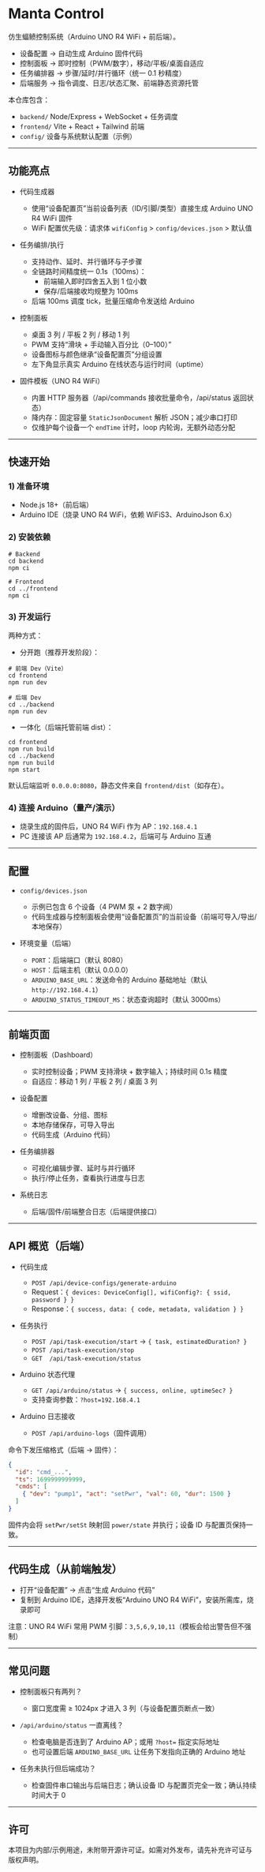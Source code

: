 # Manta Control

仿生蝠鲼控制系统（Arduino UNO R4 WiFi + 前后端）。

- 设备配置 → 自动生成 Arduino 固件代码
- 控制面板 → 即时控制（PWM/数字），移动/平板/桌面自适应
- 任务编排器 → 步骤/延时/并行循环（统一 0.1 秒精度）
- 后端服务 → 指令调度、日志/状态汇聚、前端静态资源托管

本仓库包含：
- `backend/` Node/Express + WebSocket + 任务调度
- `frontend/` Vite + React + Tailwind 前端
- `config/` 设备与系统默认配置（示例）

---

## 功能亮点

- 代码生成器
  - 使用“设备配置页”当前设备列表（ID/引脚/类型）直接生成 Arduino UNO R4 WiFi 固件
  - WiFi 配置优先级：请求体 `wifiConfig` > `config/devices.json` > 默认值

- 任务编排/执行
  - 支持动作、延时、并行循环与子步骤
  - 全链路时间精度统一 0.1s（100ms）：
    - 前端输入即时四舍五入到 1 位小数
    - 保存/后端接收均规整为 100ms
  - 后端 100ms 调度 tick，批量压缩命令发送给 Arduino

- 控制面板
  - 桌面 3 列 / 平板 2 列 / 移动 1 列
  - PWM 支持“滑块 + 手动输入百分比（0–100）”
  - 设备图标与颜色继承“设备配置页”分组设置
  - 左下角显示真实 Arduino 在线状态与运行时间（uptime）

- 固件模板（UNO R4 WiFi）
  - 内置 HTTP 服务器（/api/commands 接收批量命令，/api/status 返回状态）
  - 降内存：固定容量 `StaticJsonDocument` 解析 JSON；减少串口打印
  - 仅维护每个设备一个 `endTime` 计时，loop 内轮询，无额外动态分配

---

## 快速开始

### 1) 准备环境
- Node.js 18+（前后端）
- Arduino IDE（烧录 UNO R4 WiFi，依赖 WiFiS3、ArduinoJson 6.x）

### 2) 安装依赖
```
# Backend
cd backend
npm ci

# Frontend
cd ../frontend
npm ci
```

### 3) 开发运行
两种方式：

- 分开跑（推荐开发阶段）：
```
# 前端 Dev（Vite）
cd frontend
npm run dev

# 后端 Dev
cd ../backend
npm run dev
```
- 一体化（后端托管前端 dist）：
```
cd frontend
npm run build
cd ../backend
npm run build
npm start
```
默认后端监听 `0.0.0.0:8080`，静态文件来自 `frontend/dist`（如存在）。

### 4) 连接 Arduino（量产/演示）
- 烧录生成的固件后，UNO R4 WiFi 作为 AP：`192.168.4.1`
- PC 连接该 AP 后通常为 `192.168.4.2`，后端可与 Arduino 互通

---

## 配置

- `config/devices.json`
  - 示例已包含 6 个设备（4 PWM 泵 + 2 数字阀）
  - 代码生成器与控制面板会使用“设备配置页”的当前设备（前端可导入/导出/本地保存）

- 环境变量（后端）
  - `PORT`：后端端口（默认 8080）
  - `HOST`：后端主机（默认 0.0.0.0）
  - `ARDUINO_BASE_URL`：发送命令的 Arduino 基础地址（默认 `http://192.168.4.1`）
  - `ARDUINO_STATUS_TIMEOUT_MS`：状态查询超时（默认 3000ms）

---

## 前端页面

- 控制面板（Dashboard）
  - 实时控制设备；PWM 支持滑块 + 数字输入；持续时间 0.1s 精度
  - 自适应：移动 1 列 / 平板 2 列 / 桌面 3 列

- 设备配置
  - 增删改设备、分组、图标
  - 本地存储保存，可导入导出
  - 代码生成（Arduino 代码）

- 任务编排器
  - 可视化编辑步骤、延时与并行循环
  - 执行/停止任务，查看执行进度与日志

- 系统日志
  - 后端/固件/前端整合日志（后端提供接口）

---

## API 概览（后端）

- 代码生成
  - `POST /api/device-configs/generate-arduino`
  - Request：`{ devices: DeviceConfig[], wifiConfig?: { ssid, password } }`
  - Response：`{ success, data: { code, metadata, validation } }`

- 任务执行
  - `POST /api/task-execution/start` → `{ task, estimatedDuration? }`
  - `POST /api/task-execution/stop`
  - `GET  /api/task-execution/status`

- Arduino 状态代理
  - `GET /api/arduino/status` → `{ success, online, uptimeSec? }`
  - 支持查询参数：`?host=192.168.4.1`

- Arduino 日志接收
  - `POST /api/arduino-logs`（固件调用）

命令下发压缩格式（后端 → 固件）：
```json
{
  "id": "cmd_...",
  "ts": 1699999999999,
  "cmds": [
    { "dev": "pump1", "act": "setPwr", "val": 60, "dur": 1500 }
  ]
}
```
固件内会将 `setPwr/setSt` 映射回 `power/state` 并执行；设备 ID 与配置页保持一致。

---

## 代码生成（从前端触发）
- 打开“设备配置” → 点击“生成 Arduino 代码”
- 复制到 Arduino IDE，选择开发板“Arduino UNO R4 WiFi”，安装所需库，烧录即可

注意：UNO R4 WiFi 常用 PWM 引脚：`3,5,6,9,10,11`（模板会给出警告但不强制）

---

## 常见问题

- 控制面板只有两列？
  - 窗口宽度需 ≥ 1024px 才进入 3 列（与设备配置页断点一致）

- `/api/arduino/status` 一直离线？
  - 检查电脑是否连到了 Arduino AP；或用 `?host=` 指定实际地址
  - 也可设置后端 `ARDUINO_BASE_URL` 让任务下发指向正确的 Arduino 地址

- 任务未执行但后端成功？
  - 检查固件串口输出与后端日志；确认设备 ID 与配置页完全一致；确认持续时间大于 0


---

## 许可
本项目为内部/示例用途，未附带开源许可证。如需对外发布，请先补充许可证与版权声明。

